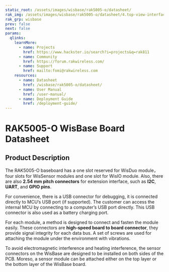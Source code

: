```yaml
---
static_root: /assets/images/wisbase/rak5005-o/datasheet/
rak_img: /assets/images/wisbase/rak5005-o/datasheet/4.top-view-interfaces
rak_grp: wisbase
prev: false
next: false
params:
  qlinks:
    learnMore:
      - name: Projects 
        href: https://www.hackster.io/search?i=projects&q=rak811
      - name: Community
        href: https://forum.rakwireless.com/
      - name: Support
        href: mailto:fomi@rakwireless.com
    resources:
      - name: Datasheet
        href: /wisbase/rak5005-o/datasheet/
      - name: User Manual
        href: /user-manual/
      - name: Deployment Guide
        href: /deployment-guide/
---
```



# RAK5005-O WisBase Board Datasheet



## Product Description

The RAK5005-O baseboard has a one slot reserved for WisDuo module，four slots for WisSensor modules and one slot for WisIO module. Also, there are also **2.54 mm pitch connectors** for extension interface, such as **I2C**, **UART**, and **GPIO pins**.

For convenience, there is a USB connector for debugging, it is connected directly to MCU’s USB port (if supported). The customer can access the internal MCU by connecting to a computer’s USB port directly. This USB connector is also used as a battery charging port.

For each module, a method is designed to connect and fasten the module easily. These connectors are **high-speed board to board connector**, they provide signal integrity for each data bus. A set of screws are used for attaching the module under the environment with vibrations.

To avoid electromagnetic interference and heating interference, the sensor connectors on the WisBase are designed to be installed on both sides of the PCB. Moreso, a sensor module can be attached either on the top layer or the bottom layer of the WisBase board.



<rk-btn
  src="/wisbase/rak5005-o/datasheet/"
  label="Get Started with RAK5005-O WisBase Board"
/>

<rk-quick-links :params="$frontmatter.params.qlinks" />

